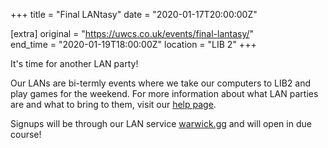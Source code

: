 +++
title = "Final LANtasy"
date = "2020-01-17T20:00:00Z"

[extra]
original = "https://uwcs.co.uk/events/final-lantasy/"    
end_time = "2020-01-19T18:00:00Z"
location = "LIB 2"
+++

It's time for another LAN party\!  

Our LANs are bi-termly events where we take our computers to LIB2 and play games for the weekend. For more information about what LAN parties are and what to bring to them, visit our [help page](https://uwcs.co.uk/about/lan-information/).

Signups will be through our LAN service [warwick.gg](http://warwick.gg/) and will open in due course\!

